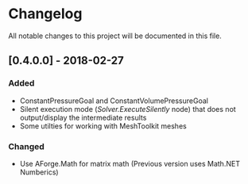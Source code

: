 # Changelog
All notable changes to this project will be documented in this file.

## [0.4.0.0] - 2018-02-27
### Added
- ConstantPressureGoal and ConstantVolumePressureGoal
- Silent execution mode (*Solver.ExecuteSilently* node) that does not output/display the intermediate results
- Some utilties for working with MeshToolkit meshes

### Changed
- Use AForge.Math for matrix math (Previous version uses Math.NET Numberics)